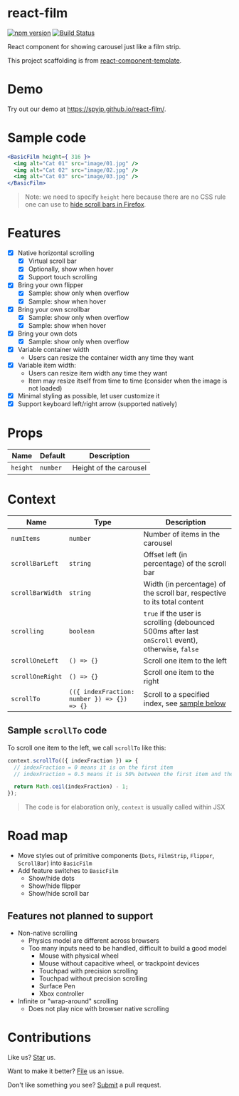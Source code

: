 # react-film

[![npm version](https://badge.fury.io/js/react-film.svg)](https://badge.fury.io/js/react-film) [![Build Status](https://travis-ci.org/spyip/react-film.svg?branch=master)](https://travis-ci.org/spyip/react-film)

React component for showing carousel just like a film strip.

This project scaffolding is from [react-component-template](https://github.com/compulim/react-component-template).

# Demo

Try out our demo at https://spyip.github.io/react-film/.

# Sample code

```jsx
<BasicFilm height={ 316 }>
  <img alt="Cat 01" src="image/01.jpg" />
  <img alt="Cat 02" src="image/02.jpg" />
  <img alt="Cat 03" src="image/03.jpg" />
</BasicFilm>
```

> Note: we need to specify `height` here because there are no CSS rule one can use to [hide scroll bars in Firefox](https://stackoverflow.com/questions/19580366/hide-scrollbar-in-firefox).

# Features

* [x] Native horizontal scrolling
   * [x] Virtual scroll bar
   * [x] Optionally, show when hover
   * [x] Support touch scrolling
* [x] Bring your own flipper
   * [x] Sample: show only when overflow
   * [x] Sample: show when hover
* [x] Bring your own scrollbar
   * [x] Sample: show only when overflow
   * [x] Sample: show when hover
* [x] Bring your own dots
   * [x] Sample: show only when overflow
* [x] Variable container width
   * Users can resize the container width any time they want
* [x] Variable item width:
   * Users can resize item width any time they want
   * Item may resize itself from time to time (consider when the image is not loaded)
* [x] Minimal styling as possible, let user customize it
* [x] Support keyboard left/right arrow (supported natively)

# Props

| Name | Default | Description |
| - | - | - |
| `height` | `number` | Height of the carousel |

# Context

| Name | Type | Description |
| - | - | - |
| `numItems` | `number` | Number of items in the carousel |
| `scrollBarLeft` | `string` | Offset left (in percentage) of the scroll bar |
| `scrollBarWidth` | `string` | Width (in percentage) of the scroll bar, respective to its total content |
| `scrolling` | `boolean` | `true` if the user is scrolling (debounced 500ms after last `onScroll` event), otherwise, `false` |
| `scrollOneLeft` | `() => {}` | Scroll one item to the left |
| `scrollOneRight` | `() => {}` | Scroll one item to the right |
| `scrollTo` | `(({ indexFraction: number }) => {}) => {}` | Scroll to a specified index, see [sample below](#sample-scrollto-code) |

## Sample `scrollTo` code

To scroll one item to the left, we call `scrollTo` like this:

```js
context.scrollTo(({ indexFraction }) => {
  // indexFraction = 0 means it is on the first item
  // indexFraction = 0.5 means it is 50% between the first item and the second item

  return Math.ceil(indexFraction) - 1;
});
```

> The code is for elaboration only, `context` is usually called within JSX

# Road map

* Move styles out of primitive components (`Dots`, `FilmStrip`, `Flipper`, `ScrollBar`) into `BasicFilm`
* Add feature switches to `BasicFilm`
   * Show/hide dots
   * Show/hide flipper
   * Show/hide scroll bar

## Features not planned to support

* Non-native scrolling
   * Physics model are different across browsers
   * Too many inputs need to be handled, difficult to build a good model
      * Mouse with physical wheel
      * Mouse without capacitive wheel, or trackpoint devices
      * Touchpad with precision scrolling
      * Touchpad without precision scrolling
      * Surface Pen
      * Xbox controller
* Infinite or "wrap-around" scrolling
   * Does not play nice with browser native scrolling

# Contributions

Like us? [Star](https://github.com/spyip/react-film/stargazers) us.

Want to make it better? [File](https://github.com/spyip/react-film/issues) us an issue.

Don't like something you see? [Submit](https://github.com/spyip/react-film/pulls) a pull request.
